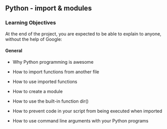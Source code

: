 ## Python - import & modules



### Learning Objectives



At the end of the project, you are expected to be able to explain to anyone, without the help of Google:



#### General



 - Why Python programming is awesome

 - How to import functions from another file

 - How to use imported functions

 - How to create a module

 - How to use the built-in function dir()

 - How to prevent code in your script from being executed when imported

 - How to use command line arguments with your Python programs
